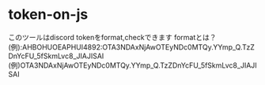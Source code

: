 # token-on-js
このツールはdiscord tokenをformat,checkできます 
formatとは？
(例):AHBOHUOEAPHUI4892:OTA3NDAxNjAwOTEyNDc0MTQy.YYmp_Q.TzZDnYcFU_5fSkmLvc8_JIAJISAI
(例)OTA3NDAxNjAwOTEyNDc0MTQy.YYmp_Q.TzZDnYcFU_5fSkmLvc8_JIAJISAI
